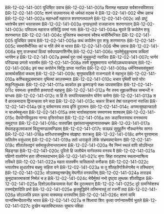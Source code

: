 BR-12-02-141-001  युधिष्ठिर उवाच
BR-12-02-141-001a पितामह महाप्राज्ञ सर्वशास्त्रविशारद
BR-12-02-141-001c शरणं पालयानस्य यो धर्मस्तं वदस्व मे
BR-12-02-141-002  भीष्म उवाच
BR-12-02-141-002a महान्धर्मो महाराज शरणागतपालने
BR-12-02-141-002c अर्हः प्रष्टुं भवांश्चैव प्रश्नं भरतसत्तम
BR-12-02-141-003a नृगप्रभृतयो राजन्राजानः शरणागतान्
BR-12-02-141-003c परिपाल्य महाराज संसिद्धिं परमां गताः
BR-12-02-141-004a श्रूयते हि कपोतेन शत्रुः शरणमागतः
BR-12-02-141-004c पूजितश्च यथान्यायं स्वैश्च मांसैर्निमन्त्रितः
BR-12-02-141-005  युधिष्ठिर उवाच
BR-12-02-141-005a कथं कपोतेन पुरा शत्रुः शरणमागतः
BR-12-02-141-005c स्वमांसैर्भोजितः कां च गतिं लेभे स भारत
BR-12-02-141-006  भीष्म उवाच
BR-12-02-141-006a शृणु राजन्कथां दिव्यां सर्वपापप्रणाशिनीम्
BR-12-02-141-006c नृपतेर्मुचुकुन्दस्य कथितां भार्गवेण ह
BR-12-02-141-007a इममर्थं पुरा पार्थ मुचुकुन्दो नराधिपः
BR-12-02-141-007c भार्गवं परिपप्रच्छ प्रणतो भरतर्षभ
BR-12-02-141-008a तस्मै शुश्रूषमाणाय भार्गवोऽकथयत्कथाम्
BR-12-02-141-008c इयं यथा कपोतेन सिद्धिः प्राप्ता नराधिप
BR-12-02-141-009a धर्मनिश्चयसंयुक्तां कामार्थसहितां कथाम्
BR-12-02-141-009c शृणुष्वावहितो राजन्गदतो मे महाभुज
BR-12-02-141-010a कश्चित्क्षुद्रसमाचारः पृथिव्यां कालसम्मतः
BR-12-02-141-010c चचार पृथिवीं पापो घोरः शकुनिलुब्धकः
BR-12-02-141-011a काकोल इव कृष्णाङ्गो रूक्षः पापसमाहितः
BR-12-02-141-011c यवमध्यः कृशग्रीवो ह्रस्वपादो महाहनुः
BR-12-02-141-012a नैव तस्य सुहृत्कश्चिन्न सम्बन्धी न बान्धवः
BR-12-02-141-012c स हि तैः सम्परित्यक्तस्तेन घोरेण कर्मणा
BR-12-02-141-013a स वै क्षारकमादाय द्विजान्हत्वा वने सदा
BR-12-02-141-013c चकार विक्रयं तेषां पतङ्गानां नराधिप
BR-12-02-141-014a एवं तु वर्तमानस्य तस्य वृत्तिं दुरात्मनः
BR-12-02-141-014c अगमत्सुमहान्कालो न चाधर्ममबुध्यत
BR-12-02-141-015a तस्य भार्यासहायस्य रममाणस्य शाश्वतम्
BR-12-02-141-015c दैवयोगविमूढस्य नान्या वृत्तिररोचत
BR-12-02-141-016a ततः कदाचित्तस्याथ वनस्थस्य समुद्गतः
BR-12-02-141-016c पातयन्निव वृक्षांस्तान्सुमहान्वातसम्भ्रमः
BR-12-02-141-017a मेघसङ्कुलमाकाशं विद्युन्मण्डलमण्डितम्
BR-12-02-141-017c सञ्छन्नं सुमुहूर्तेन नौस्थानेनेव सागरः
BR-12-02-141-018a वारिधारासमूहैश्च संप्रहृष्टः शतक्रतुः
BR-12-02-141-018c क्षणेन पूरयामास सलिलेन वसुंधराम्
BR-12-02-141-019a ततो धाराकुले लोके संभ्रमन्नष्टचेतनः
BR-12-02-141-019c शीतार्तस्तद्वनं सर्वमाकुलेनान्तरात्मना
BR-12-02-141-020a नैव निम्नं स्थलं वापि सोऽविन्दत विहङ्गहा
BR-12-02-141-020c पूरितो हि जलौघेन मार्गस्तस्य वनस्य वै
BR-12-02-141-021a पक्षिणो वातवेगेन हता लीनास्तदाभवन्
BR-12-02-141-021c मृगाः सिंहा वराहाश्च स्थलान्याश्रित्य तस्थिरे
BR-12-02-141-022a महता वातवर्षेण त्रासितास्ते वनौकसः
BR-12-02-141-022c भयार्ताश्च क्षुधार्ताश्च बभ्रमुः सहिता वने
BR-12-02-141-023a स तु शीतहतैर्गात्रैर्जगामैव न तस्थिवान्
BR-12-02-141-023c सोऽपश्यद्वनषण्डेषु मेघनीलं वनस्पतिम्
BR-12-02-141-024a ताराढ्यं कुमुदाकारमाकाशं निर्मलं च ह
BR-12-02-141-024c मेघैर्मुक्तं नभो दृष्ट्वा लुब्धकः शीतविह्वलः
BR-12-02-141-025a दिशोऽवलोकयामास वेलां चैव दुरात्मवान्
BR-12-02-141-025c दूरे ग्रामनिवेशश्च तस्माद्देशादिति प्रभो
BR-12-02-141-025e कृतबुद्धिर्वने तस्मिन्वस्तुं तां रजनीं तदा
BR-12-02-141-026a सोऽञ्जलिं प्रयतः कृत्वा वाक्यमाह वनस्पतिम्
BR-12-02-141-026c शरणं यामि यान्यस्मिन्दैवतानीह भारत
BR-12-02-141-027a स शिलायां शिरः कृत्वा पर्णान्यास्तीर्य भूतले
BR-12-02-141-027c दुःखेन महताविष्टस्ततः सुष्वाप पक्षिहा

